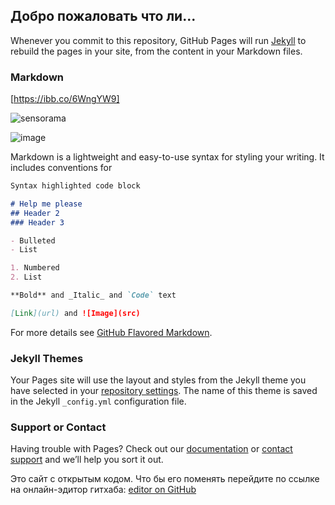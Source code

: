 ## Добро пожаловать что ли...


Whenever you commit to this repository, GitHub Pages will run [Jekyll](https://jekyllrb.com/) to rebuild the pages in your site, from the content in your Markdown files.

### Markdown

[https://ibb.co/6WngYW9]

![sensorama](https://ibb.co/6WngYW9)

![image](https://user-images.githubusercontent.com/71517471/102233123-f8b39280-3f00-11eb-8091-22413fab10a5.png)


Markdown is a lightweight and easy-to-use syntax for styling your writing. It includes conventions for

```markdown
Syntax highlighted code block

# Help me please
## Header 2
### Header 3

- Bulleted
- List

1. Numbered
2. List

**Bold** and _Italic_ and `Code` text

[Link](url) and ![Image](src)
```

For more details see [GitHub Flavored Markdown](https://guides.github.com/features/mastering-markdown/).

### Jekyll Themes

Your Pages site will use the layout and styles from the Jekyll theme you have selected in your [repository settings](https://github.com/Helpred/VR-AR-report/settings). The name of this theme is saved in the Jekyll `_config.yml` configuration file.

### Support or Contact

Having trouble with Pages? Check out our [documentation](https://docs.github.com/categories/github-pages-basics/) or [contact support](https://github.com/contact) and we’ll help you sort it out.

Это сайт с открытым кодом. Что бы его поменять перейдите по ссылке на онлайн-эдитор гитхаба: [editor on GitHub](https://www.youtube.com/watch?v=k-LPLazY22I&ab_channel=RAMboyRun)
